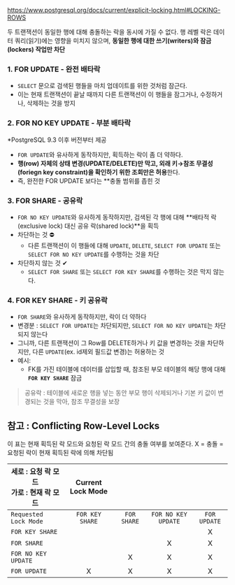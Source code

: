 
https://www.postgresql.org/docs/current/explicit-locking.html#LOCKING-ROWS




두 트랜잭션이 동일한 행에 대해 충돌하는 락을 동시에 가질 수 없다.
행 레벨 락은 데이터 쿼리(읽기)에는 영향을 미치지 않으며, **동일한 행에 대한 쓰기(writers)와 잠금(lockers) 작업만 차단**

### 1. FOR UPDATE - 완전 배타락 
- `SELECT` 문으로 검색된 행들을 마치 업데이트를 위한 것처럼 잠근다.
- 이는 현재 트랜잭션이 끝날 때까지 다른 트랜잭션이 이 행들을 잠그거나, 수정하거나, 삭제하는 것을 방지


### 2. FOR NO KEY UPDATE - 부분 배타락 
*PostgreSQL 9.3 이후 버전부터 제공
- `FOR UPDATE`와 유사하게 동작하지만, 획득하는 락이 좀 더 약하다.
- **행(row) 자체의 상태 변경(UPDATE/DELETE)만 막고, 외래 키→참조 무결성(foriegn key constraint)을 확인하기 위한 조회만은 허용**한다.
- 즉, 완전한 FOR UPDATE 보다는 **충돌 범위를 좁힌 것

### 3. FOR SHARE - 공유락 
- `FOR NO KEY UPDATE`와 유사하게 동작하지만, 검색된 각 행에 대해 **배타적 락(exclusive lock) 대신 공유 락(shared lock)**을 획득
- 차단하는 것 ⛔
	- 다른 트랜잭션이 이 행들에 대해 `UPDATE`, `DELETE`, `SELECT FOR UPDATE` 또는 `SELECT FOR NO KEY UPDATE`를 수행하는 것을 차단
- 차단하지 않는 것 ✔
	- `SELECT FOR SHARE` 또는 `SELECT FOR KEY SHARE`를 수행하는 것은 막지 않는다.

### 4. FOR KEY SHARE - 키 공유락 
- `FOR SHARE`와 유사하게 동작하지만, 락이 더 약하다
- 변경분 : `SELECT FOR UPDATE`는 차단되지만, `SELECT FOR NO KEY UPDATE`는 차단되지 않는다
- 그니까, 다른 트랜잭션이 그 Row를 DELETE하거나 키 값을 변경하는 것을 차단하지만, 다른 `UPDATE`(ex. id제외 필드값 변경)는 허용하는 것 
- 예시:
	- FK를 가진 테이블에 데이터를 삽입할 때, 참조된 부모 테이블의 해당 행에 대해 **`FOR KEY SHARE`** 잠금

> 공유락 : 테이블에 새로운 행을 넣는 동안 부모 행이 삭제되거나 기본 키 값이 변경되는 것을 막아, 참조 무결성을 보장



## 참고 :  **Conflicting Row-Level Locks**
이 표는 현재 획득된 락 모드와 요청된 락 모드 간의 충돌 여부를 보여준다.
X = 충돌 = 요청된 락이 현재 획득된 락에 의해 차단됨

| 세로 : 요청 락 모드<br>가로 : 현재 락 모드 | Current Lock Mode |             |                     |              |
| ---------------------------- | :---------------: | :---------: | :-----------------: | :----------: |
| `Requested Lock Mode`        |  `FOR KEY SHARE`  | `FOR SHARE` | `FOR NO KEY UPDATE` | `FOR UPDATE` |
| `FOR KEY SHARE`              |                   |             |                     |      X       |
| `FOR SHARE`                  |                   |             |          X          |      X       |
| `FOR NO KEY UPDATE`          |                   |      X      |          X          |      X       |
| `FOR UPDATE`                 |         X         |      X      |          X          |      X       |
